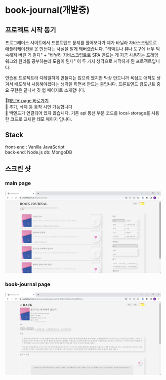 # book-journal(개발중)

## 프로젝트 시작 동기

프로그래머스 사이트에서 프론트엔드 문제를 풀어보다가 제가 바닐라 자바스크립트로 애플리케이션을 못 만든다는 사실을 알게 돼버렸습니다. "리액트나 뷰나 도구에 너무 익숙해져 버린 거 같다" + "바닐라 자바스크립트로 SPA 만드는 게 지금 사용하는 프레임워크의 원리를 공부하는데 도움이 된다"
이 두 가지 생각으로 시작하게 된 프로젝트입니다.

연습용 프로젝트라 디테일하게 만들지는 않으려 했지만 막상 만드니까 욕심도 애착도 생겨서 배포해서 사용해야겠다는 생각을 하면서 만드는 중입니다. 프론트엔드 컴포넌트 중요 구현은 끝나서 깃 헙 페이지로 소개합니다.

🚀[데모용 page 바로가기](https://jstella96.github.io/book-journal/)  
:mega: 추가, 삭제 등 동작 시연 가능합니다  
:mega: 백엔드가 연결되어 있지 않습니다. 기존 api 통신 부분 코드를 local-storage를 사용한 코드로 교체한 데모 페이지 입니다.

## Stack

front-end : Vanilla JavaScript  
back-end: Node.js
db: MongoDB

## 스크린 샷

### main page

![main-page](./readme/book-journal-1.png)

### book-journal page

![book-journal page](./readme/book-journal-2.png)
